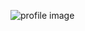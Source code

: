 ![profile image](https://avatars.githubusercontent.com/u/17752297?s=400&u=3621da4b8c9ec78ea6e6c6d657d31703780b5603&v=4)
